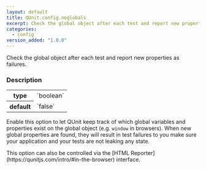 ```yaml
---
layout: default
title: QUnit.config.noglobals
excerpt: Check the global object after each test and report new properties as failures.
categories:
  - config
version_added: "1.0.0"
---
```


Check the global object after each test and report new properties as failures.

### Description

<table>
<tr>
  <th>type</th>
  <td markdown="span">`boolean`</td>
</tr>
<tr>
  <th>default</th>
  <td markdown="span">`false`</td>
</tr>
</table>

Enable this option to let QUnit keep track of which global variables and properties exist on the global object (e.g. `window` in browsers). When new global properties are found, they will result in test failures to you make sure your application and your tests are not leaking any state.

<p class="note" markdown="1">This option can also be controlled via the [HTML Reporter](https://qunitjs.com/intro/#in-the-browser) interface.</p>
